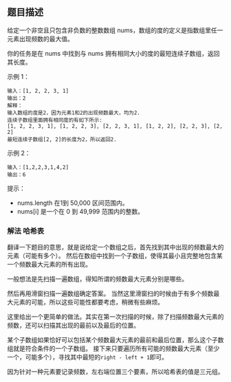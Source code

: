 ## 题目描述
给定一个非空且只包含非负数的整数数组 nums，数组的度的定义是指数组里任一元素出现频数的最大值。

你的任务是在 nums 中找到与 nums 拥有相同大小的度的最短连续子数组，返回其长度。

示例 1：
```
输入：[1, 2, 2, 3, 1]
输出：2
解释：
输入数组的度是2，因为元素1和2的出现频数最大，均为2.
连续子数组里面拥有相同度的有如下所示:
[1, 2, 2, 3, 1], [1, 2, 2, 3], [2, 2, 3, 1], [1, 2, 2], [2, 2, 3], [2, 2]
最短连续子数组[2, 2]的长度为2，所以返回2.
```
示例 2：
```
输入：[1,2,2,3,1,4,2]
输出：6
```

提示：
- nums.length 在1到 50,000 区间范围内。
- nums[i] 是一个在 0 到 49,999 范围内的整数。

### 解法 哈希表
翻译一下题目的意思，就是说给定一个数组之后，首先找到其中出现的频数最大的元素（可能有多个）。
然后在数组中找到一个子数组，使得其最小且完整地包含某一个频数最大元素的所有出现。

一般想法是先扫描一遍数组，得知所谓的频数最大元素分别是哪些。

然后再用滑窗扫描一遍数组确定答案。
当然这里滑窗扫的时候由于有多个频数最大元素的可能，所以这些可能性都要考虑，稍微有些麻烦。

这里给出一个更简单的做法。其实在第一次扫描的时候，除了扫描频数最大元素的频数，还可以扫描其出现的最前以及最后的位置。

某个子数组如果恰好可以包括某个频数最大元素的最前和最后位置，那么这个子数组就是符合条件的一个子数组。
接下来只要遍历所有可能的频数最大元素（至少一个，可能多个），寻找其中最短的`right - left + 1`即可。

因为针对一种元素要记录频数，左右端位置三个要素，所以哈希表的值是三元组。
